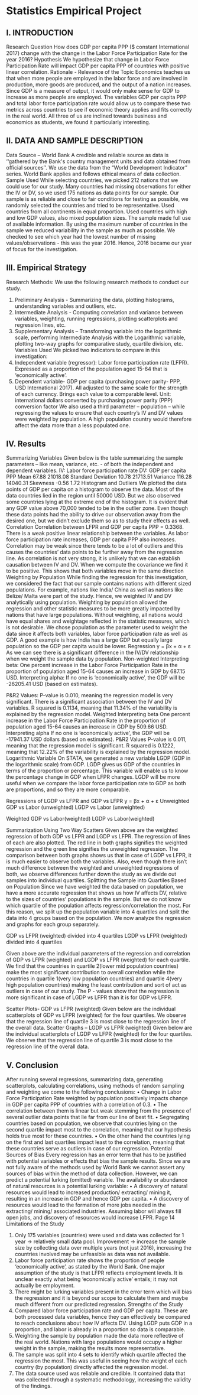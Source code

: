# Statistics Empirical Project


## I. INTRODUCTION
Research Question
How does GDP per capita PPP ($ constant International 2017) change with the change in the Labor
Force Participation Rate for the year 2016?
Hypothesis
We hypothesize that change in Labor Force Participation Rate will impact GDP per capita PPP of
countries with positive linear correlation.
Rationale - Relevance of the Topic
Economics teaches us that when more people are employed in the labor force and are involved in
production, more goods are produced, and the output of a nation increases.
Since GDP is a measure of output, it would only make sense for GDP to increase as more people
are
employed.
The variables GDP per capita PPP and total labor force participation rate would allow us to
compare
these two metrics across countries to see if economic theory applies and fits correctly in the real
world.
All three of us are inclined towards business and economics as students, we found it particularly
interesting.

## II. DATA AND SAMPLE DESCRIPTION
Data Source – World Bank
A credible and reliable source as data is ‘‘gathered by the Bank's country management units and
data obtained from official sources’’.
We use the data from the “World Development Indicator” series.
World Bank applies and follows ethical means of data collection.
Sample Used
While selecting countries, we picked 212 nations that we could use for our study.
Many countries had missing observations for either the IV or DV, so we used 175 nations as data
points for our sample.
Our sample is as reliable and close to fair conditions for testing as possible, we randomly selected
the countries and tried to be representative. Used countries from all continents in equal proportion.
Used countries with high and low GDP values, also mixed population sizes. The sample made full
use of available information.
By using the maximum number of countries in the sample we reduced variability in the sample as
much as possible.
We checked to see which year had the lowest number of missing values/observations - this was
the year 2016. Hence, 2016 became our year of focus for the investigation.

## III. Empirical Strategy
Research Methods:
We use the following research methods to conduct our study.
1. Preliminary Analysis - Summarizing the data, plotting histograms, understanding variables
and outliers, etc.
2. Intermediate Analysis - Computing correlation and variance between variables, weighting,
running regressions, plotting scatterplots and regression lines, etc.
3. Supplementary Analysis – Transforming variable into the logarithmic scale, performing
Intermediate Analysis with the Logarithmic variable, plotting two-way graphs for
comparative study, quartile division, etc.
Variables Used
We picked two indicators to compare in this investigation:
1. Independent variable (regressor): Labor force participation rate (LFPR).
Expressed as a proportion of the population aged 15-64 that is ‘economically active’.
2. Dependent variable- GDP per capita (purchasing power parity- PPP, USD International
2017).
All adjusted to the same scale for the strength of each currency. Brings each value to a
comparable level.
Unit: international dollars converted by purchasing power parity (PPP) conversion factor
We also used a third parameter – population – while regressing the values to ensure that each
country’s IV and DV values were weighted by population. A high population country would
therefore affect the data more than a less populated one.

## IV. Results
Summarizing Variables
Given below is the table summarizing the sample parameters – like mean, variance, etc. - of both
the independent and dependent variables.
IV: Labor force participation rate DV: GDP per capita PPP
Mean 67.88 21018.08
Standard Deviation 10.78 21713.51
Variance 116.28 14040.31
Skewness -0.56 1.72
Histogram and Outliers
We plotted the data points of GDP per capita on a histogram to observe the data. Most of the data
countries lied in the region until 50000 USD. But we also observed some countries lying at the
extreme end of the histogram. It is evident that any GDP value above 70,000 tended to be in the
outlier zone. Even though these data points had the ability to drive our observation away from the
desired one, but we didn’t exclude them so as to study their effects as well.
Correlation
Correlation between LFPR and GDP per capita PPP = 0.3368.
There is a weak positive linear relationship between the variables. As labor force participation rate
increases, GDP per capita PPP also increases.
Correlation may be weak since there tends to be a lot of outliers and this causes the countries’ data
points to be further away from the regression line. As correlation is not very strong, it is unlikely
that we can establish causation between IV and DV.
When we compute the covariance we find it to be positive. This shows that both variables move
in the same direction
Weighting by Population
While finding the regression for this investigation, we considered the fact that our sample contains
nations with different sized populations. For example, nations like India/ China as well as nations
like Belize/ Malta were part of the study.
Hence, we weighted IV and DV analytically using population. Weighting by population allowed
the regression and other statistic measures to be more greatly impacted by nations that have large
populations.
Without weighting, all nations would have equal shares and weightage reflected in the statistic
measures, which is not desirable.
We chose population as the parameter used to weight the data since it affects both variables, labor
force participation rate as well as GDP. A good example is how India has a large GDP but equally
large population so the GDP per capita would be lower.
Regression
y = βx + α + ε
As we can see there is a significant difference in the IV/DV relationship when we weight the
sample data by population.
Non-weighted
Interpreting beta:
One percent increase in the Labor Force Participation Rate in the proportion of population aged
15-64 causes an increase in GDP by 687.15 USD.
Interpreting alpha:
If no one is ‘economically active’, the GDP will be -26205.41 USD (based on estimates).

P&R2 Values:
P-value is 0.010, meaning the regression model is very significant. There is a significant
association between the IV and DV variables.
R squared is 0.1134, meaning that 11.34% of the variability is explained by the regression model.
Weighted
Interpreting beta
One percent increase in the Labor Force Participation Rate in the proportion of population aged
15-64 causes an increase in GDP by 509.66 USD.
Interpreting alpha
If no one is ‘economically active’, the GDP will be -17941.37 USD dollars (based on estimates).
P&R2 Values
P-value is 0.011, meaning that the regression model is significant.
R squared is 0.1222, meaning that 12.22% of the variability is explained by the regression model.
Logarithmic Variable
On STATA, we generated a new variable LGDP (GDP in the logarithmic scale) from GDP.
LGDP gives us GDP of the countries in terms of the proportion or percentage.
This variable will enable us to know the percentage change in GDP when LFPR changes.
LGDP will be more useful when we compare the labor force participation rate to GDP as both are
proportions, and so they are more comparable.

Regressions of LGDP vs LFPR and GDP vs LFPR
y = βx + α + ε
Unweighted
GDP vs Labor (unweighted) LGDP vs Labor (unweighted)

Weighted
GDP vs Labor(weighted) LGDP vs Labor(weighted)

Summarization Using Two Way Scatters
Given above are the weighted regression of both GDP vs LFPR and LGDP vs LFPR. The
regression of lines of each are also plotted. The red line in both graphs signifies the weighted
regression and the green line signifies the unweighted regression. The comparison between both
graphs shows us that in case of LGDP vs LFPR, it is much easier to observe both the variables.
Also, even though there isn’t much difference between the weighted and unweighted regressions
of both, we observe differences further down the study as we divide out samples into individual
quartiles.
Splitting the Sample into Quartiles Based on Population
Since we have weighted the data based on population, we have a more accurate regression that
shows us how IV affects DV, relative to the sizes of countries’ populations in the sample.
But we do not know which quartile of the population affects regression/correlation the most.
For this reason, we split up the population variable into 4 quartiles and split the data into 4 groups
based on the population. We now analyze the regression and graphs for each group separately.

GDP vs LFPR (weighted) divided into 4 quartiles
LGDP vs LFPR (weighted) divided into 4 quartiles

Given above are the individual parameters of the regression and correlation of GDP vs LFPR
(weighted) and LGDP vs LFPR (weighted) for each quartile. We find that the countries in quartile
2(lower mid population countries) make the most significant contribution to overall correlation
while the countries in quartile 1(very low population countries) and quartile 4(very high population
countries) making the least contribution and sort of act as outliers in case of our study. The P -
values show that the regression is more significant in case of LGDP vs LFPR than it is for GDP
vs LFPR.

Scatter Plots- GDP vs LFPR (weighted)
Given below are the individual scatterplots of GDP vs LFPR (weighted) for the four quartiles. We
observe that the regression line of quartile 3 is most close to the regression line of the overall data.
Scatter Graphs – LGDP vs LFPR (weighted)
Given below are the individual scatterplots of LGDP vs LFPR (weighted) for the four quartiles.
We observe that the regression line of quartile 3 is most close to the regression line of the overall
data.

## V. Conclusion
After running several regressions, summarizing data, generating scatterplots, calculating
correlations, using methods of random sampling and weighting we come to the following
conclusions:
• Change in Labor Force Participation Rate weighted by population positively impacts
change in GDP per capita PPP of countries with a correlation of 0.3.
• The correlation between them is linear but weak stemming from the presence of several
outlier data points that lie far from our line of best fit.
• Segregating countries based on population, we observe that countries lying on the second
quartile impact most to the correlation, meaning that our hypothesis holds true most for
these countries.
• On the other hand the countries lying on the first and last quartiles impact least to the
correlation, meaning that these countries serve as outliers in case of our regression.
Potential Sources of Bias
Every regression has an error term that has to be justified with potential variables or effects that
bias the sample results.
Since we are not fully aware of the methods used by World Bank we cannot assert any sources of
bias within the method of data collection. However, we can predict a potential lurking (omitted)
variable.
The availability or abundance of natural resources is a potential lurking variable:
• A discovery of natural resources would lead to increased production/ extracting/ mining it,
resulting in an increase in GDP and hence GDP per capita.
• A discovery of resources would lead to the formation of more jobs needed in the extracting/
mining/ associated industries. Assuming labor will always fill open jobs, and discovery of
resources would increase LFPR.
Page 14
Limitations of the Study
1. Only 175 variables (countries) were used and data was collected for 1 year -> relatively
small data pool. Improvement -> increase the sample size by collecting data over multiple
years (not just 2016), increasing the countries involved may be unfeasible as data was not
available.
2. Labor force participation rate shows the proportion of people ‘economically active’, as
stated by the World Bank. One major assumption of the study is that LFPR reflects
employment levels. It is unclear exactly what being ‘economically active’ entails; it may
not actually be employment.
3. There might be lurking variables present in the error term which will bias the regression
and it is beyond our scope to calculate them and maybe much different from our predicted
regression.
Strengths of the Study
1. Compared labor force participation rate and GDP per capita. These are both processed data
variables, hence they can effectively be compared to reach conclusions about how IV
affects DV. Using LGDP puts GDP in a proportion, and labor is already in a proportion so
data is comparable.
2. Weighting the sample by population made the data more reflective of the real world.
Nations with large populations would occupy a higher weight in the sample, making the
results more representative.
3. The sample was split into 4 sets to identify which quartile affected the regression the most.
This was useful in seeing how the weight of each country (by population) directly affected
the regression model.
4. The data source used was reliable and credible. It contained data that was collected through
a systematic methodology, increasing the validity of the findings.
